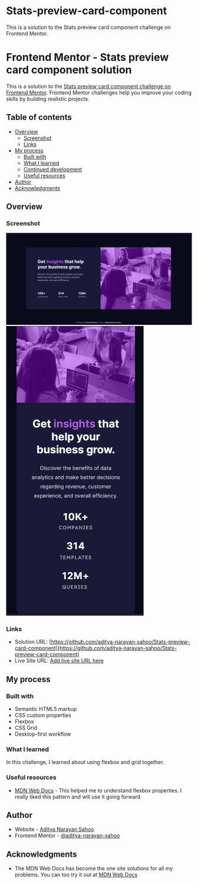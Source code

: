 # Stats-preview-card-component
This is a solution to the Stats preview card component challenge on Frontend Mentor.


# Frontend Mentor - Stats preview card component solution

This is a solution to the [Stats preview card component challenge on Frontend Mentor](https://www.frontendmentor.io/challenges/stats-preview-card-component-8JqbgoU62). Frontend Mentor challenges help you improve your coding skills by building realistic projects. 

## Table of contents

- [Overview](#overview)
  - [Screenshot](#screenshot)
  - [Links](#links)
- [My process](#my-process)
  - [Built with](#built-with)
  - [What I learned](#what-i-learned)
  - [Continued development](#continued-development)
  - [Useful resources](#useful-resources)
- [Author](#author)
- [Acknowledgments](#acknowledgments)

## Overview

### Screenshot

![](./desktop-version.jpg)
![](./mobile-version.jpg)

### Links

- Solution URL: [https://github.com/aditya-narayan-sahoo/Stats-preview-card-component](https://github.com/aditya-narayan-sahoo/Stats-preview-card-component)
- Live Site URL: [Add live site URL here](https://your-live-site-url.com)

## My process

### Built with

- Semantic HTML5 markup
- CSS custom properties
- Flexbox
- CSS Grid
- Desktop-first workflow

### What I learned

In this challenge, I learned about using flexbox and grid together.

### Useful resources

- [MDN Web Docs](https://developer.mozilla.org/en-US/docs/Learn/CSS/CSS_layout/Flexbox) - This helped me to understand flexbox properties. I really liked this pattern and will use it going forward

## Author

- Website - [Aditya Narayan Sahoo](https://github.com/aditya-narayan-sahoo)
- Frontend Mentor - [@aditya-narayan-sahoo](https://www.frontendmentor.io/profile/aditya-narayan-sahoo)

## Acknowledgments

- The MDN Web Docs has become the one site solutions for all my problems. You can too try it out at [MDN Web Docs](https://developer.mozilla.org/en-US/)
